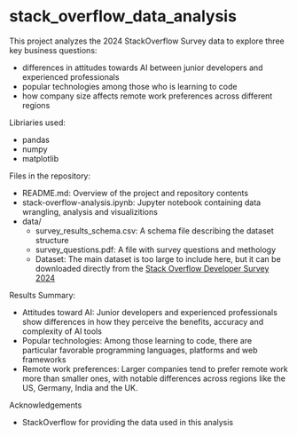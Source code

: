 # stack_overflow_data_analysis
This project analyzes the 2024 StackOverflow Survey data to explore three key business questions:
- differences in attitudes towards AI between junior developers and experienced professionals
- popular technologies among those who is learning to code
- how company size affects remote work preferences across different regions

Libriaries used:
- pandas
- numpy
- matplotlib

Files in the repository:
- README.md: Overview of the project and repository contents
- stack-overflow-analysis.ipynb: Jupyter notebook containing data wrangling, analysis and visualizitions
- data/
  - survey_results_schema.csv: A schema file describing the dataset structure
  - survey_questions.pdf: A file with survey questions and methology
  - Dataset: The main dataset is too large to include here, but it can be downloaded directly from the [Stack Overflow Developer Survey 2024](https://survey.stackoverflow.co/)

Results Summary:
- Attitudes toward AI: Junior developers and experienced professionals show differences in how they perceive the benefits, accuracy and complexity of AI tools
- Popular technologies: Among those learning to code, there are particular favorable programming languages, platforms and web frameworks
- Remote work preferences: Larger companies tend to prefer remote work more than smaller ones, with notable differences across regions like the US, Germany, India and the UK.

Acknowledgements
- StackOverflow for providing the data used in this analysis
